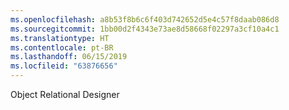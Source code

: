 ```yaml
---
ms.openlocfilehash: a8b53f8b6c6f403d742652d5e4c57f8daab086d8
ms.sourcegitcommit: 1bb00d2f4343e73ae8d58668f02297a3cf10a4c1
ms.translationtype: HT
ms.contentlocale: pt-BR
ms.lasthandoff: 06/15/2019
ms.locfileid: "63876656"
---
```

Object Relational Designer